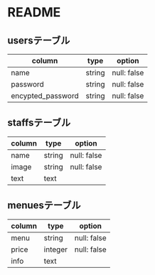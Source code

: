 # README
## usersテーブル

|column|type|option|
|------|----|------|
|name|string|null: false|
|password|string|null: false|
|encypted_password|string|null: false|

## staffsテーブル

|column|type|option|
|------|----|------|
|name|string|null: false|
|image|string|null: false|
|text|text|

## menuesテーブル

|column|type|option|
|------|----|------|
|menu|string|null: false|
|price|integer|null: false|
|info|text|




